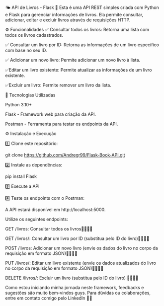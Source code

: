 🌤️ API de Livros - Flask 🤩
Esta é uma API REST simples criada com Python e Flask para gerenciar informações de livros. Ela permite consultar, adicionar, editar e excluir livros através de requisições HTTP.

⚙️ Funcionalidades
✅ Consultar todos os livros: Retorna uma lista com todos os livros cadastrados.

✅ Consultar um livro por ID: Retorna as informações de um livro específico com base no seu ID.

✅ Adicionar um novo livro: Permite adicionar um novo livro à lista.

✅Editar um livro existente: Permite atualizar as informações de um livro existente.

✅Excluir um livro: Permite remover um livro da lista.


🚀 Tecnologias Utilizadas

Python 3.10+

Flask - Framework web para criação da API.

Postman - Ferramenta para testar os endpoints da API.


⚙️ Instalação e Execução

1️⃣ Clone este repositório:

git clone https://github.com/Andregr99/Flask-Book-API.git


2️⃣ Instale as dependências:

pip install Flask

3️⃣ Execute a API

4️⃣ Teste os endpoints com o Postman:

A API estará disponível em http://localhost:5000.

Utilize os seguintes endpoints:

GET /livros: Consultar todos os livros🤩🚀🚀🚀

GET /livros/<id>: Consultar um livro por ID (substitua <id> pelo ID do livro)🤩🚀🚀🚀

POST /livros: Adicionar um novo livro (envie os dados do livro no corpo da requisição em formato JSON)🤩🚀🚀🚀

PUT /livros/<id>: Editar um livro existente (envie os dados atualizados do livro no corpo da requisição em formato JSON)🤩🚀🚀🚀

DELETE /livros/<id>: Excluir um livro (substitua <id> pelo ID do livro) 🤩🚀🚀🚀

Como estou iniciando minha jornada neste framework, feedbacks e sugestões são muito bem-vindos guys. Para dúvidas ou colaborações, entre em contato comigo pelo LinkedIn 🤩🤝
